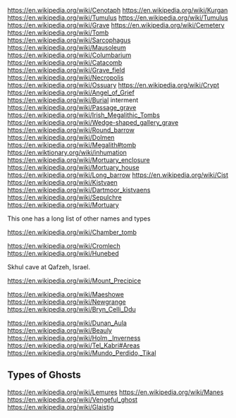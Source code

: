 
<!--
-->

https://en.wikipedia.org/wiki/Cenotaph
https://en.wikipedia.org/wiki/Kurgan
https://en.wikipedia.org/wiki/Tumulus
https://en.wikipedia.org/wiki/Tumulus
https://en.wikipedia.org/wiki/Grave
https://en.wikipedia.org/wiki/Cemetery
https://en.wikipedia.org/wiki/Tomb
https://en.wikipedia.org/wiki/Sarcophagus
https://en.wikipedia.org/wiki/Mausoleum
https://en.wikipedia.org/wiki/Columbarium
https://en.wikipedia.org/wiki/Catacomb
https://en.wikipedia.org/wiki/Grave_field
https://en.wikipedia.org/wiki/Necropolis
https://en.wikipedia.org/wiki/Ossuary
https://en.wikipedia.org/wiki/Crypt
https://en.wikipedia.org/wiki/Angel_of_Grief
https://en.wikipedia.org/wiki/Burial  interment
https://en.wikipedia.org/wiki/Passage_grave
https://en.wikipedia.org/wiki/Irish_Megalithic_Tombs
https://en.wikipedia.org/wiki/Wedge-shaped_gallery_grave
https://en.wikipedia.org/wiki/Round_barrow
https://en.wikipedia.org/wiki/Dolmen
https://en.wikipedia.org/wiki/Megalith#tomb
https://en.wiktionary.org/wiki/inhumation
https://en.wikipedia.org/wiki/Mortuary_enclosure
https://en.wikipedia.org/wiki/Mortuary_house
https://en.wikipedia.org/wiki/Long_barrow
https://en.wikipedia.org/wiki/Cist
https://en.wikipedia.org/wiki/Kistvaen
https://en.wikipedia.org/wiki/Dartmoor_kistvaens
https://en.wikipedia.org/wiki/Sepulchre
https://en.wikipedia.org/wiki/Mortuary

This one has a long list of other names and types

https://en.wikipedia.org/wiki/Chamber_tomb

https://en.wikipedia.org/wiki/Cromlech
https://en.wikipedia.org/wiki/Hunebed


 Skhul cave at Qafzeh, Israel.

https://en.wikipedia.org/wiki/Mount_Precipice


https://en.wikipedia.org/wiki/Maeshowe
https://en.wikipedia.org/wiki/Newgrange
https://en.wikipedia.org/wiki/Bryn_Celli_Ddu

https://en.wikipedia.org/wiki/Dunan_Aula
https://en.wikipedia.org/wiki/Beauly
https://en.wikipedia.org/wiki/Holm,_Inverness
https://en.wikipedia.org/wiki/Tel_Kabri#Areas
https://en.wikipedia.org/wiki/Mundo_Perdido,_Tikal

Types of Ghosts
----------------

https://en.wikipedia.org/wiki/Lemures
https://en.wikipedia.org/wiki/Manes
https://en.wikipedia.org/wiki/Vengeful_ghost
https://en.wikipedia.org/wiki/Glaistig


<!-- vim: set autoindent expandtab sw=4 syntax=markdown: -->
